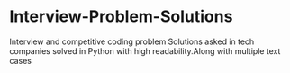# Interview-Problem-Solutions
Interview and competitive coding problem Solutions asked in tech companies solved in Python with high readability.Along with multiple text cases
